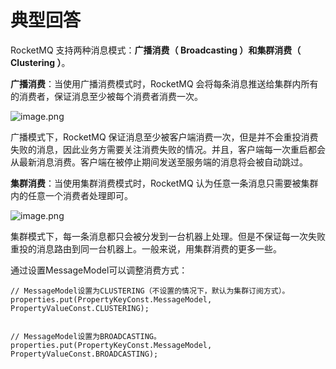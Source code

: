 # 典型回答

RocketMQ 支持两种消息模式：**广播消费（ Broadcasting ）**和**集群消费（ Clustering ）**。

**广播消费**：当使用广播消费模式时，RocketMQ 会将每条消息推送给集群内所有的消费者，保证消息至少被每个消费者消费一次。

![image.png](https://cdn.nlark.com/yuque/0/2023/png/5378072/1693629100005-d004fc86-c2da-4100-8a47-218cbec2b8be.png#averageHue=%23543512&clientId=u43f4e24e-61ac-4&from=paste&id=ufffe55a6&originHeight=428&originWidth=1294&originalType=url&ratio=1&rotation=0&showTitle=false&size=49782&status=done&style=none&taskId=u69fb127b-801f-46c9-8441-14eb0956b4c&title=)

广播模式下，RocketMQ 保证消息至少被客户端消费一次，但是并不会重投消费失败的消息，因此业务方需要关注消费失败的情况。并且，客户端每一次重启都会从最新消息消费。客户端在被停止期间发送至服务端的消息将会被自动跳过。

**集群消费**：当使用集群消费模式时，RocketMQ 认为任意一条消息只需要被集群内的任意一个消费者处理即可。

![image.png](https://cdn.nlark.com/yuque/0/2023/png/5378072/1693629162403-f7934694-18bb-41e4-9871-26b95c76b8d6.png#averageHue=%23fde7cd&clientId=u43f4e24e-61ac-4&from=paste&id=u87dfe270&originHeight=487&originWidth=1386&originalType=url&ratio=1&rotation=0&showTitle=false&size=44238&status=done&style=none&taskId=ua1b7682c-d362-4838-8e7f-bf6dcfbf876&title=)

集群模式下，每一条消息都只会被分发到一台机器上处理。但是不保证每一次失败重投的消息路由到同一台机器上。一般来说，用集群消费的更多一些。

通过设置MessageModel可以调整消费方式：

```
// MessageModel设置为CLUSTERING（不设置的情况下，默认为集群订阅方式）。
properties.put(PropertyKeyConst.MessageModel, PropertyValueConst.CLUSTERING);


// MessageModel设置为BROADCASTING。
properties.put(PropertyKeyConst.MessageModel, PropertyValueConst.BROADCASTING); 
```
